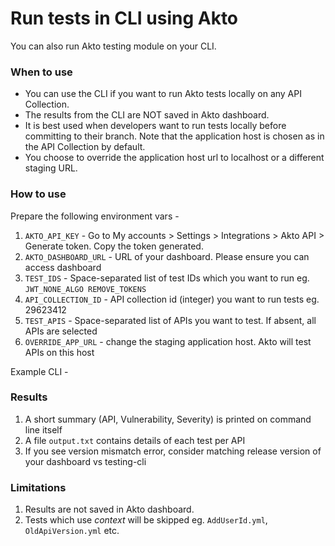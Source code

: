 # Run tests in CLI using Akto

You can also run Akto testing module on your CLI.

### When to use 
- You can use the CLI if you want to run Akto tests locally on any API Collection.
- The results from the CLI are NOT saved in Akto dashboard.
- It is best used when developers want to run tests locally before committing to their branch. Note that the application host is chosen as in the API Collection by default.
- You choose to override the application host url to localhost or a different staging URL. 

### How to use
Prepare the following environment vars - 
1. `AKTO_API_KEY` - Go to My accounts > Settings > Integrations > Akto API > Generate token. Copy the token generated.
2. `AKTO_DASHBOARD_URL` - URL of your dashboard. Please ensure you can access dashboard
3. `TEST_IDS` - Space-separated list of test IDs which you want to run eg. `JWT_NONE_ALGO REMOVE_TOKENS`
4. `API_COLLECTION_ID` - API collection id (integer) you want to run tests eg. 29623412
5. `TEST_APIS` - Space-separated list of APIs you want to test. If absent, all APIs are selected
6. `OVERRIDE_APP_URL` - change the staging application host. Akto will test APIs on this host

Example CLI - 

### Results
1. A short summary (API, Vulnerability, Severity) is printed on command line itself
2. A file `output.txt` contains details of each test per API
3. If you see version mismatch error, consider matching release version of your dashboard vs testing-cli

### Limitations
1. Results are not saved in Akto dashboard.
2. Tests which use _context_ will be skipped eg. `AddUserId.yml`, `OldApiVersion.yml` etc.



